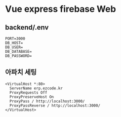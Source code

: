 # Vue express firebase Web

## backend/.env
```
PORT=3000
DB_HOST=
DB_USER=
DB_DATABASE=
DB_PASSWORD=
```
## 아파치 세팅
```
<VirtualHost *:80>
  ServerName erp.ezcode.kr
  ProxyRequests Off
  ProxyPreserveHost On
  ProxyPass / http://localhost:3000/
  ProxyPassReverse / http://localhost:3000/
</VirtualHost>
```